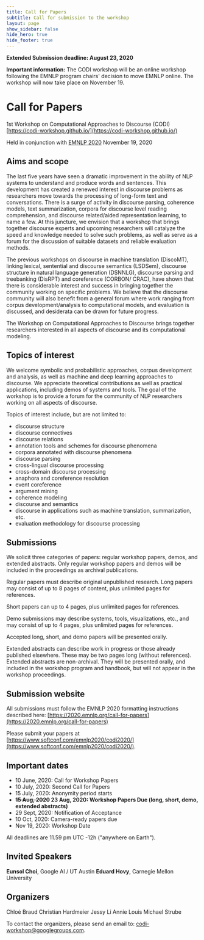```yaml
---
title: Call for Papers
subtitle: Call for submission to the workshop
layout: page
show_sidebar: false
hide_hero: true
hide_footer: true
---
```


**Extended Submission deadline: August 23, 2020**

**Important information:** The CODI workshop will be an online workshop following the EMNLP program chairs' decision to move EMNLP online. The workshop will now take place on November 19. 

# Call for Papers

1st Workshop on Computational Approaches to Discourse (CODI) 
[https://codi-workshop.github.io/](https://codi-workshop.github.io/)

Held in conjunction with [EMNLP 2020](https://2020.emnlp.org/)
November 19, 2020

## Aims and scope

The last five years have seen a dramatic improvement in the ability of NLP systems to understand and produce words and sentences. This development has created a renewed interest in discourse problems as researchers move towards the processing of long-form text and conversations. There is a surge of activity in discourse parsing, coherence models, text summarization, corpora for discourse level reading comprehension, and discourse related/aided representation learning, to name a few. At this juncture, we envision that a workshop that brings together discourse experts and upcoming researchers will catalyze the speed and knowledge needed to solve such problems, as well as serve as a forum for the discussion of suitable datasets and reliable evaluation methods. 

The previous workshops on discourse in machine translation (DiscoMT), linking lexical, sentential and discourse semantics (LSDSem), discourse structure in natural language generation (DSNNLG), discourse parsing and treebanking (DisRPT) and coreference (CORBON/ CRAC), have shown that there is considerable interest and success in bringing together the community working on specific problems. We believe that the discourse community will also benefit from a general forum where work ranging from corpus development/analysis to computational models, and evaluation is discussed, and desiderata can be drawn for future progress. 

The Workshop on Computational Approaches to Discourse brings together researchers interested in all aspects of discourse and its computational modeling. 

## Topics of interest

We welcome symbolic and probabilistic approaches, corpus development and analysis, as well as machine and deep learning approaches to discourse. We appreciate theoretical contributions as well as practical applications, including demos of systems and tools. The goal of the workshop is to provide a forum for the community of NLP researchers working on all aspects of discourse. 

Topics of interest include, but are not limited to: 
- discourse structure 
- discourse connectives
- discourse relations 
- annotation tools and schemes for discourse phenomena 
- corpora annotated with discourse phenomena 
- discourse parsing 
- cross-lingual discourse processing 
- cross-domain discourse processing 
- anaphora and coreference resolution 
- event coreference 
- argument mining 
- coherence modeling 
- discourse and semantics 
- discourse in applications such as machine translation, summarization, etc. 
- evaluation methodology for discourse processing 

## Submissions 

We solicit three categories of papers: regular workshop papers, demos, and extended abstracts. Only regular workshop papers and demos will be included in the proceedings as archival publications. 

Regular papers must describe original unpublished research. Long papers may consist of up to 8 pages of content, plus unlimited pages for references. 

Short papers can up to 4 pages, plus unlimited pages for references. 

Demo submissions may describe systems, tools, visualizations, etc., and may consist of up to 4 pages, plus unlimited pages for references. 

Accepted long, short, and demo papers will be presented orally. 

Extended abstracts can describe work in progress or those already published elsewhere. These may be two pages long (without references). Extended abstracts are non-archival. They will be presented orally, and included in the workshop program and handbook, but will not appear in the workshop proceedings.

## Submission website

All submissions must follow the EMNLP 2020 formatting instructions described here: [https://2020.emnlp.org/call-for-papers](https://2020.emnlp.org/call-for-papers) 

Please submit your papers at [https://www.softconf.com/emnlp2020/codi2020/](https://www.softconf.com/emnlp2020/codi2020/).

## Important dates

- 10 June, 2020: Call for Workshop Papers
- 10 July, 2020: Second Call for Papers
- 15 July, 2020: Anonymity period starts
- **~~15 Aug, 2020~~ 23 Aug, 2020: Workshop Papers Due (long, short, demo, extended abstracts)**
- 29 Sept, 2020: Notification of Acceptance
- 10 Oct, 2020: Camera-ready papers due
- Nov 19, 2020: Workshop Date

All deadlines are 11.59 pm UTC -12h ("anywhere on Earth").

## Invited Speakers 

**Eunsol Choi**, Google AI / UT Austin
**Eduard Hovy**, Carnegie Mellon University

## Organizers

Chloé Braud
Christian Hardmeier
Jessy Li
Annie Louis
Michael Strube

To contact the organizers, please send an email to: [codi-workshop@googlegroups.com](codi-workshop@googlegroups.com).



